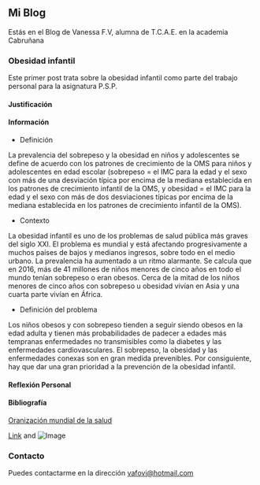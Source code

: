 ## Mi Blog

Estás en el Blog de Vanessa F.V, alumna de T.C.A.E. en la academia Cabruñana

### Obesidad infantil

Este primer post trata sobre la obesidad infantil como parte del trabajo personal para la asignatura P.S.P.

#### Justificación
#### Información

- Definición

La prevalencia del sobrepeso y la obesidad en niños y adolescentes se define de acuerdo con los patrones de crecimiento de la OMS para niños y adolescentes en edad escolar (sobrepeso = el IMC para la edad y el sexo con más de una desviación típica por encima de la mediana establecida en los patrones de crecimiento infantil de la OMS, y obesidad = el IMC para la edad y el sexo con más de dos desviaciones típicas por encima de la mediana establecida en los patrones de crecimiento infantil de la OMS).

- Contexto

La obesidad infantil es uno de los problemas de salud pública más graves del siglo XXI. El problema es mundial y está afectando progresivamente a muchos países de bajos y medianos ingresos, sobre todo en el medio urbano. La prevalencia ha aumentado a un ritmo alarmante. Se calcula que en 2016, más de 41 millones de niños menores de cinco años en todo el mundo tenían sobrepeso o eran obesos. Cerca de la mitad de los niños menores de cinco años con sobrepeso u obesidad vivían en Asia y una cuarta parte vivían en África.

- Definición del problema

Los niños obesos y con sobrepeso tienden a seguir siendo obesos en la edad adulta y tienen más probabilidades de padecer a edades más tempranas enfermedades no transmisibles como la diabetes y las enfermedades cardiovasculares. El sobrepeso, la obesidad y las enfermedades conexas son en gran medida prevenibles. Por consiguiente, hay que dar una gran prioridad a la prevención de la obesidad infantil.

#### Reflexión Personal
#### Bibliografía

[Oranización mundial de la salud](https://www.who.int/dietphysicalactivity/childhood/es/)



[Link](url) and ![Image](src)

### Contacto

Puedes contactarme en la dirección vafovi@hotmail.com
